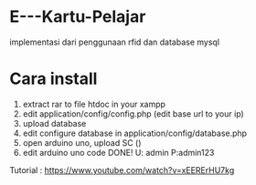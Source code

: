 # E---Kartu-Pelajar
implementasi dari penggunaan rfid dan database mysql

<h1><b>Cara install</b></h1>


1. extract rar to file htdoc in your xampp
2. edit application/config/config.php (edit base url to your ip)
3. upload database 
4. edit configure database in application/config/database.php
5. open arduino uno, upload SC ()
6. edit arduino uno code
DONE!
U: admin
P:admin123

Tutorial : https://www.youtube.com/watch?v=xEERErHU7kg
